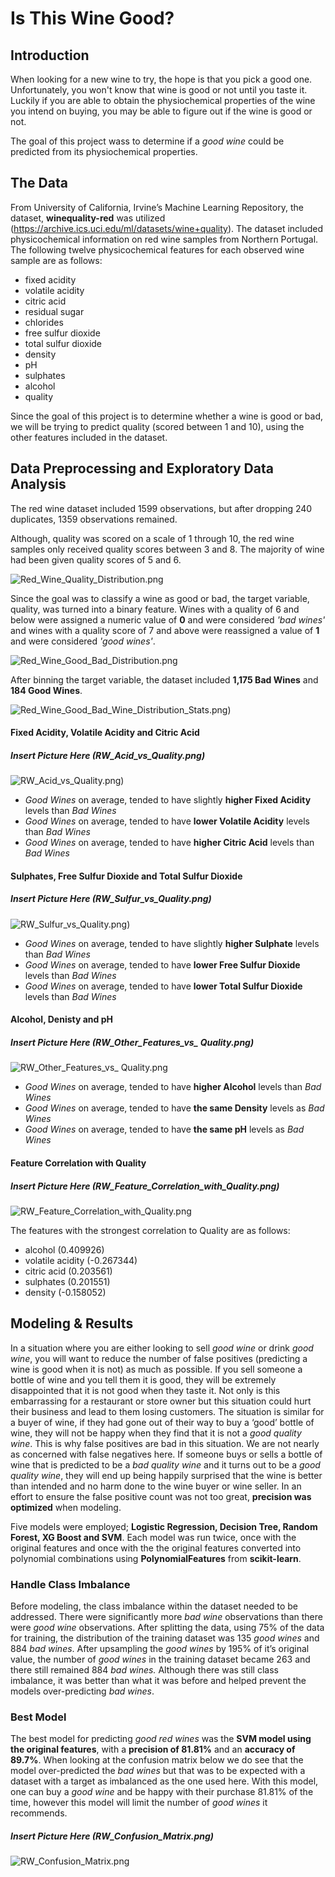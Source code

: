 # Is This Wine Good?

## Introduction

When looking for a new wine to try, the hope is that you pick a good one. Unfortunately, you won't know that wine is good or not until you taste it. Luckily if you are able to obtain the physiochemical properties of the wine you intend on buying, you may be able to figure out if the wine is good or not.

The goal of this project wass to determine if a _good wine_ could be predicted from its physiochemical properties.

## The Data

From University of California, Irvine’s Machine Learning Repository, the dataset, __winequality-red__ was utilized (https://archive.ics.uci.edu/ml/datasets/wine+quality). The dataset included physicochemical information on red wine samples from Northern Portugal. The following twelve physicochemical features for each observed wine sample are as follows:

 - fixed acidity
 - volatile acidity
 - citric acid
 - residual sugar
 - chlorides
 - free sulfur dioxide
 - total sulfur dioxide
 - density
 - pH
 - sulphates
 - alcohol
 - quality

Since the goal of this project is to determine whether a wine is good or bad, we will be trying to predict quality (scored between 1 and 10), using the other features included in the dataset.

## Data Preprocessing and Exploratory Data Analysis

The red wine dataset included 1599 observations, but after dropping 240 duplicates, 1359 observations remained.

Although, quality was scored on a scale of 1 through 10, the red wine samples only received quality scores between 3 and 8. The majority of wine had been given quality scores of 5 and 6.

![Red_Wine_Quality_Distribution.png](https://github.com/erikajane/Good_Wine_Classification/blob/master/Images/Red_Wine_Quality_Distribution.png)

Since the goal was to classify a wine as good or bad, the target variable, quality, was turned into a binary feature. Wines with a quality of 6 and below were assigned a numeric value of __0__ and were considered _'bad wines'_ and wines with a quality score of 7 and above were reassigned a value of __1__ and were considered _'good wines'_.

![Red_Wine_Good_Bad_Distribution.png](https://github.com/erikajane/Good_Wine_Classification/blob/master/Images/Red_Wine_Good_Bad_Distribution.png)

After binning the target variable, the dataset included __1,175 Bad Wines__ and __184 Good Wines__.

![Red_Wine_Good_Bad_Wine_Distribution_Stats.png)](https://github.com/erikajane/Good_Wine_Classification/blob/master/Images/Red_Wine_Good_Bad_Wine_Distribution_Stats.png)

#### Fixed Acidity, Volatile Acidity and Citric Acid

##### Insert Picture Here (RW_Acid_vs_Quality.png)
![RW_Acid_vs_Quality.png)](https://github.com/erikajane/Good_Wine_Classification/blob/master/Images/RW_Acid_vs_Quality.png)

 - _Good Wines_ on average, tended to have slightly __higher Fixed Acidity__ levels than _Bad Wines_
 - _Good Wines_ on average, tended to have __lower Volatile Acidity__ levels than _Bad Wines_
 - _Good Wines_ on average, tended to have __higher Citric Acid__ levels than _Bad Wines_

#### Sulphates, Free Sulfur Dioxide and Total Sulfur Dioxide

##### Insert Picture Here (RW_Sulfur_vs_Quality.png)
![RW_Sulfur_vs_Quality.png)](http://localhost:8890/view/Images/RW_Sulfur_vs_Quality.png)

 - _Good Wines_ on average, tended to have slightly __higher Sulphate__ levels than _Bad Wines_
 - _Good Wines_ on average, tended to have __lower Free Sulfur Dioxide__ levels than _Bad Wines_
 - _Good Wines_ on average, tended to have __lower Total Sulfur Dioxide__ levels than _Bad Wines_
 
 #### Alcohol, Denisty and pH
 
 ##### Insert Picture Here (RW_Other_Features_vs_ Quality.png)
 ![RW_Other_Features_vs_ Quality.png](http://localhost:8890/view/Images/RW_Other_Features_vs_%20Quality.png)

 - _Good Wines_ on average, tended to have __higher Alcohol__ levels than _Bad Wines_
 - _Good Wines_ on average, tended to have __the same Density__ levels as _Bad Wines_
 - _Good Wines_ on average, tended to have __the same pH__ levels as _Bad Wines_
 
 #### Feature Correlation with Quality
 
 ##### Insert Picture Here (RW_Feature_Correlation_with_Quality.png)
![RW_Feature_Correlation_with_Quality.png](http://localhost:8890/view/Images/RW_Feature_Correlation_with_Quality.png)
 
 The features with the strongest correlation to Quality are as follows:
 
 - alcohol (0.409926)
 - volatile acidity (-0.267344)
 - citric acid (0.203561)
 - sulphates (0.201551)
 - density (-0.158052)
 
## Modeling & Results

In a situation where you are either looking to sell _good wine_ or drink _good wine_, you will want to reduce the number of false positives (predicting a wine is good when it is not) as much as possible. If you sell someone a bottle of wine and you tell them it is good, they will be extremely disappointed that it is not good when they taste it. Not only is this embarrassing for a restaurant or store owner but this situation could hurt their business and lead to them losing customers. The situation is similar for a buyer of wine, if they had gone out of their way to buy a ‘good’ bottle of wine, they will not be happy when they find that it is not a _good quality wine_. This is why false positives are bad in this situation. We are not nearly as concerned with false negatives here. If someone buys or sells a bottle of wine that is predicted to be a _bad quality wine_ and it turns out to be a _good quality wine_, they will end up being happily surprised that the wine is better than intended and no harm done to the wine buyer or wine seller. In an effort to ensure the false positive count was not too great, __precision was optimized__ when modeling.

Five models were employed; __Logistic Regression, Decision Tree, Random Forest, XG Boost and SVM__. Each model was run twice, once with the original features and once with the the original features converted into polynomial combinations using __PolynomialFeatures__ from __scikit-learn__.

### Handle Class Imbalance
 
Before modeling, the class imbalance within the dataset needed to be addressed. There were significantly more _bad wine_ observations than there were _good wine_ observations. After splitting the data, using 75% of the data for training, the distribution of the training dataset was 135 _good wines_ and 884 _bad wines_. After upsampling the _good wines_ by 195% of it’s original value, the number of _good wines_ in the training dataset became 263 and there still remained 884 _bad wines._ Although there was still class imbalance, it was better than what it was before and helped prevent the models over-predicting _bad wines_.

### Best Model

The best model for predicting _good red wines_ was the __SVM model using the original features__, with a __precision of 81.81%__ and an __accuracy of 89.7%__. When looking at the confusion matrix below we do see that the model over-predicted the _bad wines_ but that was to be expected with a dataset with a target as imbalanced as the one used here. With this model, one can buy a _good wine_ and be happy with their purchase 81.81% of the time, however this model will limit the number of _good wines_ it recommends.

##### Insert Picture Here (RW_Confusion_Matrix.png)
![RW_Confusion_Matrix.png](http://localhost:8890/view/Images/RW_Confusion_Matrix.png)

  
 
 